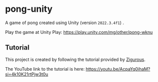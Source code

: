 # pong-unity
A game of pong created using Unity (version `2022.3.4f1`) . 

Play the game at Unity Play: https://play.unity.com/mg/other/pong-wknu

## Tutorial
This project is created by following the tutorial provided by [Zigurous](https://github.com/zigurous). 

The YouTube link to the tutorial is here: https://youtu.be/AcpaYq0ihaM?si=4k10K21rtPjw3t0u

